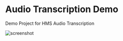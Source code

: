 # Audio Transcription Demo

Demo Project for HMS Audio Transcription

![screenshot](https://i.imgur.com/OhNrfzO.png)
